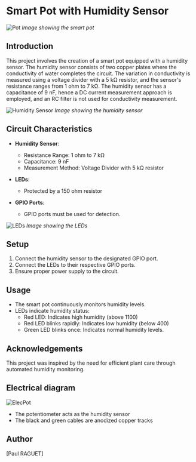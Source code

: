 # Smart Pot with Humidity Sensor

![Pot](https://github.com/PaulQuiDev/electro-pot/assets/80120197/d8b9706d-b092-42dd-8b55-2ff1fff8b3d2)
*Image showing the smart pot*

## Introduction

This project involves the creation of a smart pot equipped with a humidity sensor. The humidity sensor consists of two copper plates where the conductivity of water completes the circuit. The variation in conductivity is measured using a voltage divider with a 5 kΩ resistor, and the sensor's resistance ranges from 1 ohm to 7 kΩ. The humidity sensor has a capacitance of 9 nF, hence a DC current measurement approach is employed, and an RC filter is not used for conductivity measurement.

![Humidity Sensor](https://github.com/PaulQuiDev/electro-pot/assets/80120197/18db774f-4adc-482a-9384-bd08676a609e)
*Image showing the humidity sensor*

## Circuit Characteristics

- **Humidity Sensor**:
  - Resistance Range: 1 ohm to 7 kΩ
  - Capacitance: 9 nF
  - Measurement Method: Voltage Divider with 5 kΩ resistor

- **LEDs**:
  - Protected by a 150 ohm resistor

- **GPIO Ports**: 
  - GPIO ports must be used for detection.

![LEDs](https://github.com/PaulQuiDev/electro-pot/assets/80120197/c06666c0-e92f-4729-9dd5-5cc1347b9584)
*Image showing the LEDs*

## Setup

1. Connect the humidity sensor to the designated GPIO port.
2. Connect the LEDs to their respective GPIO ports.
3. Ensure proper power supply to the circuit.

## Usage

- The smart pot continuously monitors humidity levels.
- LEDs indicate humidity status: 
  - Red LED: Indicates high humidity (above 1100)
  - Red LED blinks rapidly: Indicates low humidity (below 400)
  - Green LED blinks once: Indicates normal humidity levels.

## Acknowledgements

This project was inspired by the need for efficient plant care through automated humidity monitoring.

## Electrical diagram

![ElecPot](https://github.com/PaulQuiDev/electro-pot/assets/80120197/1e97cf06-ea0e-4af2-95cd-985a0702852d)
- The potentiometer acts as the humidity sensor
- The black and green cables are anodized copper tracks


## Author

[Paul RAGUET]


